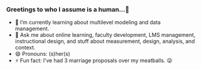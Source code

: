 ### Greetings to who I assume is a human...👋

<!--
**page-jerzak/page-jerzak** is a ✨ _special_ ✨ repository because its `README.md` (this file) appears on your GitHub profile.-->
- 🌱 I’m currently learning about multilevel modeling and data management.
- 💬 Ask me about online learning, faculty development, LMS management, instructional design, and stuff about measurement, design, analysis, and context.
- 😄 Pronouns: (s)her(s)
- ⚡ Fun fact: I've had 3 marriage proposals over my meatballs. :stuck_out_tongue_winking_eye:

